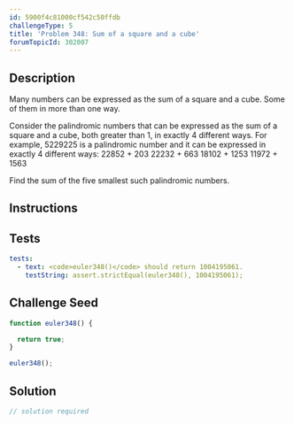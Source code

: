 ```yaml
---
id: 5900f4c81000cf542c50ffdb
challengeType: 5
title: 'Problem 348: Sum of a square and a cube'
forumTopicId: 302007
---
```


## Description

<section id='description'>

Many numbers can be expressed as the sum of a square and a cube. Some of them in more than one way.

Consider the palindromic numbers that can be expressed as the sum of a square and a cube, both greater than 1, in exactly 4 different ways. For example, 5229225 is a palindromic number and it can be expressed in exactly 4 different ways: 22852 + 203 22232 + 663 18102 + 1253 11972 + 1563

Find the sum of the five smallest such palindromic numbers.

</section>

## Instructions

<section id='instructions'>

</section>

## Tests

<section id='tests'>

```yml
tests:
  - text: <code>euler348()</code> should return 1004195061.
    testString: assert.strictEqual(euler348(), 1004195061);

```

</section>

## Challenge Seed

<section id='challengeSeed'>

<div id='js-seed'>

```js
function euler348() {

  return true;
}

euler348();
```

</div>

</section>

## Solution

<section id='solution'>

```js
// solution required
```

</section>
